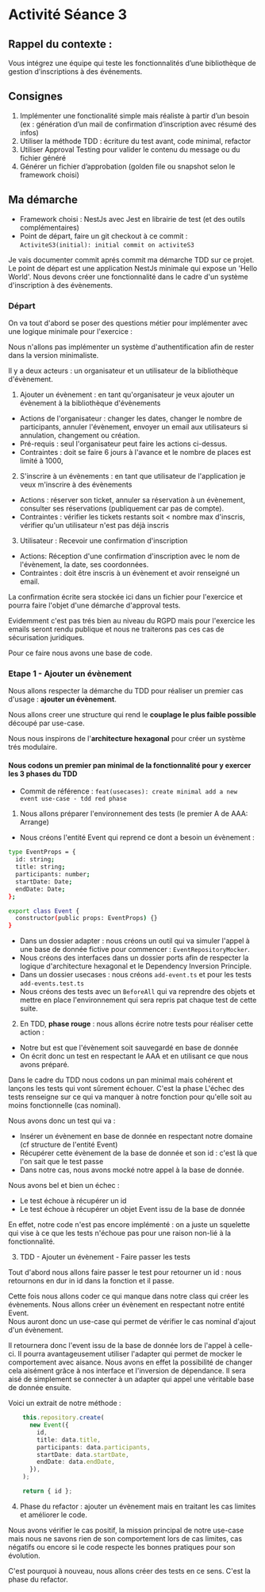 # Activité Séance 3

## Rappel du contexte : 
Vous intégrez une équipe qui teste les fonctionnalités d’une bibliothèque de gestion d’inscriptions à des événements.

## Consignes
1. Implémenter une fonctionalité simple mais réaliste à partir d’un besoin (ex : génération d’un mail de confirmation d’inscription avec résumé des infos)
2. Utiliser la méthode TDD : écriture du test avant, code minimal, refactor
3. Utiliser Approval Testing pour valider le contenu du message ou du fichier généré
4. Générer un fichier d’approbation (golden file ou snapshot selon le framework choisi)

## Ma démarche 

- Framework choisi : NestJs avec Jest en librairie de test (et des outils complémentaires)
- Point de départ, faire un git checkout à ce commit : `ActiviteS3(initial): initial commit on activiteS3`

Je vais documenter commit aprés commit ma démarche TDD sur ce projet.
Le point de départ est une application NestJs minimale qui expose un 'Hello World'.
Nous devons créer une fonctionnalité dans le cadre d'un système d'inscription à des évènements.

### Départ

On va tout d'abord se poser des questions métier pour implémenter avec une logique minimale pour l'exercice : 

Nous n'allons pas implémenter un système d'authentification afin de rester dans la version minimaliste.

Il y a deux acteurs : un organisateur et un utilisateur de la bibliothèque d'évènement.

1. Ajouter un évènement : en tant qu'organisateur je veux ajouter un évènement à la bibliothèque d'évènements
- Actions de l'organisateur : changer les dates, changer le nombre de participants, annuler l'évènement, envoyer un email aux utilisateurs si annulation, changement ou création.
- Pré-requis : seul l'organisateur peut faire les actions ci-dessus.
- Contraintes : doit se faire 6 jours à l'avance et le nombre de places est limité à 1000, 


2. S'inscrire à un évènements : en tant que utilisateur de l'application je veux m'inscrire à des évènements
- Actions : réserver son ticket, annuler sa réservation à un évènement, consulter ses réservations (publiquement car pas de compte).
- Contraintes : vérifier les tickets restants soit < nombre max d'inscris, vérifier qu'un utilisateur n'est pas déjà inscris

3. Utilisateur : Recevoir une confirmation d'inscription 
- Actions: Réception d'une confirmation d'inscription avec le nom de l'évènement, la date, ses coordonnées.
- Contraintes : doit être inscris à un évènement et avoir renseigné un email.

La confirmation écrite sera stockée ici dans un fichier pour l'exercice et pourra faire l'objet d'une démarche d'approval tests.

Evidemment c'est pas trés bien au niveau du RGPD mais pour l'exercice les emails seront rendu publique et nous ne traiterons pas ces cas de sécurisation juridiques.

Pour ce faire nous avons une base de code.

### Etape 1 - Ajouter un évènement 

Nous allons respecter la démarche du TDD pour réaliser un premier cas d'usage : **ajouter un évènement**.<br>

Nous allons creer une structure qui rend le **couplage le plus faible possible** découpé par use-case.<br> 

Nous nous inspirons de l'**architecture hexagonal** pour créer un système trés modulaire.<br>

#### Nous codons un premier pan minimal de la fonctionnalité pour y exercer les 3 phases du TDD
- Commit de référence : `feat(usecases): create minimal add a new event use-case - tdd red phase`

1. Nous allons préparer l'environnement des tests (le premier A de AAA: Arrange)
- Nous créons l'entité Event qui reprend ce dont a besoin un évènement : 

```sh
type EventProps = {
  id: string;
  title: string;
  participants: number;
  startDate: Date;
  endDate: Date;
};

export class Event {
  constructor(public props: EventProps) {}
}
```
- Dans un dossier adapter : nous créons un outil qui va simuler l'appel à une base de donnée fictive pour commencer : `EventRepositoryMocker`.
- Nous créons des interfaces dans un dossier ports afin de respecter la logique d'architecture hexagonal et le Dependency Inversion Principle.
- Dans un dossier usecases : nous créons `add-event.ts` et pour les tests `add-events.test.ts`
- Nous créons des tests avec un `BeforeAll` qui va reprendre des objets et mettre en place l'environnement qui sera repris pat chaque test de cette suite.

2. En TDD, **phase rouge** : nous allons écrire notre tests pour réaliser cette action :
- Notre but est que l'évènement soit sauvegardé en base de donnée
- On écrit donc un test en respectant le AAA et en utilisant ce que nous avons préparé.

Dans le cadre du TDD nous codons un pan minimal mais cohérent et lançons les tests qui vont sûrement échouer. C'est la phase 
L'échec des tests renseigne sur ce qui va manquer à notre fonction pour qu'elle soit au moins fonctionnelle (cas nominal).

Nous avons donc un test qui va : 
- Insérer un évènement en base de donnée en respectant notre domaine (cf structure de l'entité Event)
- Récupérer cette évènement de la base de donnée et son id : c'est là que l'on sait que le test passe
- Dans notre cas, nous avons mocké notre appel à la base de donnée.

Nous avons bel et bien un échec : 
- Le test échoue à récupérer un id
- Le test échoue à récupérer un objet Event issu de la base de donnée

En effet, notre code n'est pas encore implémenté : on a juste un squelette qui vise à ce que les tests n'échoue pas pour une raison non-lié à la fonctionnalité. 

3. TDD - Ajouter un évènement - Faire passer les tests 

Tout d'abord nous allons faire passer le test pour retourner un id : nous retournons en dur in id dans la fonction et il passe.

Cette fois nous allons coder ce qui manque dans notre class qui créer les évènements. Nous allons créer un évènement en respectant notre entité Event.<br>
Nous auront donc un use-case qui permet de vérifier le cas nominal d'ajout d'un évènement.

Il retournera donc l'event issu de la base de donnée lors de l'appel à celle-ci. 
Il pourra avantageusement utiliser l'adapter qui permet de mocker le comportement avec aisance. Nous avons en effet la possibilité de changer cela aisément grâce à nos interface et l'inversion de dépendance. Il sera aisé de simplement se connecter à un adapter qui appel une véritable base de donnée ensuite.

Voici un extrait de notre méthode : 
```ts
    this.repository.create(
      new Event({
        id,
        title: data.title,
        participants: data.participants,
        startDate: data.startDate,
        endDate: data.endDate,
      }),
    );

    return { id };
  ```
4. Phase du refactor : ajouter un évènement mais en traitant les cas limites et améliorer le code.

Nous avons vérifier le cas positif, la mission principal de notre use-case mais nous ne savons rien de son comportement lors de cas limites, cas négatifs ou encore si le code respecte les bonnes pratiques pour son évolution.

C'est pourquoi à nouveau, nous allons créer des tests en ce sens. C'est la phase du refactor.